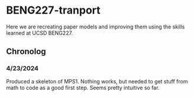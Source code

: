 # BENG227-tranport
Here we are recreating paper models and improving them
using the skills learned at UCSD BENG227.

## Chronolog
### 4/23/2024
Produced a skeleton of MPS1. Nothing works, but needed to get stuff
from math to code as a good first step. Seems pretty intuitive so
far.
